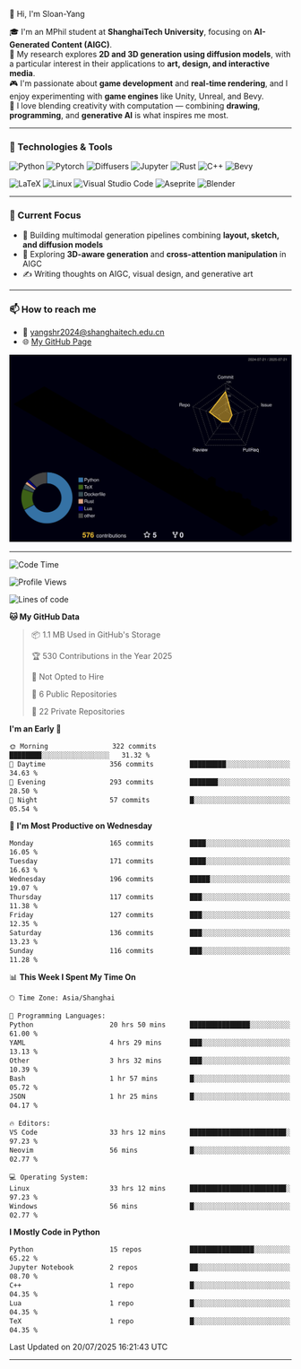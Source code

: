 👋 Hi, I'm Sloan-Yang

🎓 I'm an MPhil student at **ShanghaiTech University**, focusing on **AI-Generated Content (AIGC)**.  
🧠 My research explores **2D and 3D generation using diffusion models**, with a particular interest in their applications to **art, design, and interactive media**.  
🎮 I'm passionate about **game development** and **real-time rendering**, and I enjoy experimenting with **game engines** like Unity, Unreal, and Bevy.  
🎨 I love blending creativity with computation — combining **drawing**, **programming**, and **generative AI** is what inspires me most.

---

### 🧰 Technologies & Tools

![Python](https://img.shields.io/badge/python-%233776AB.svg?style=for-the-badge&logo=python&logoColor=white)
![Pytorch](https://img.shields.io/badge/pytorch-%23EE4C2C.svg?style=for-the-badge&logo=pytorch&logoColor=white)
![Diffusers](https://img.shields.io/badge/diffusers-HuggingFace-yellow?style=for-the-badge&logo=huggingface&logoColor=black)
![Jupyter](https://img.shields.io/badge/Jupyter-%23F37626.svg?style=for-the-badge&logo=Jupyter&logoColor=white)
![Rust](https://img.shields.io/badge/Rust-%23000000.svg?style=for-the-badge&logo=rust&logoColor=white)
![C++](https://img.shields.io/badge/C++-%2300599C.svg?style=for-the-badge&logo=c%2B%2B&logoColor=white)
![Bevy](https://img.shields.io/badge/Bevy-000000.svg?style=for-the-badge&logo=bevy&logoColor=white)

![LaTeX](https://img.shields.io/badge/LaTeX-47A141?style=for-the-badge&logo=latex&logoColor=white)
![Linux](https://img.shields.io/badge/Linux-FCC624?style=for-the-badge&logo=linux&logoColor=black)
![Visual Studio Code](https://img.shields.io/badge/VSCode-0078d7.svg?style=for-the-badge&logo=visual-studio-code&logoColor=white)
![Aseprite](https://img.shields.io/badge/Aseprite-FFFFFF?style=for-the-badge&logo=Aseprite&logoColor=%237D929E)
![Blender](https://img.shields.io/badge/Blender-F5792A?style=for-the-badge&logo=blender&logoColor=white)

---

### 🔭 Current Focus

- 🎨 Building multimodal generation pipelines combining **layout, sketch, and diffusion models**
- 🧪 Exploring **3D-aware generation** and **cross-attention manipulation** in AIGC
- ✍️ Writing thoughts on AIGC, visual design, and generative art

---

### 📫 How to reach me

- 📧 <a href="mailto:yangshr2024@shanghaitech.edu.cn">yangshr2024@shanghaitech.edu.cn</a>
- 🌐 [My GitHub Page](https://sloan-yang.github.io)  



![3D Profile](https://raw.githubusercontent.com/Sloan-Yang/Sloan-Yang/main/profile-3d-contrib/profile-night-rainbow.svg)

---


<!--START_SECTION:waka-->
![Code Time](http://img.shields.io/badge/Code%20Time-388%20hrs%2058%20mins-blue)

![Profile Views](http://img.shields.io/badge/Profile%20Views-4-blue)

![Lines of code](https://img.shields.io/badge/From%20Hello%20World%20I%27ve%20Written-2.1%20million%20lines%20of%20code-blue)

**🐱 My GitHub Data** 

> 📦 1.1 MB Used in GitHub's Storage 
 > 
> 🏆 530 Contributions in the Year 2025
 > 
> 🚫 Not Opted to Hire
 > 
> 📜 6 Public Repositories 
 > 
> 🔑 22 Private Repositories 
 > 
**I'm an Early 🐤** 

```text
🌞 Morning                322 commits         ████████░░░░░░░░░░░░░░░░░   31.32 % 
🌆 Daytime                356 commits         █████████░░░░░░░░░░░░░░░░   34.63 % 
🌃 Evening                293 commits         ███████░░░░░░░░░░░░░░░░░░   28.50 % 
🌙 Night                  57 commits          █░░░░░░░░░░░░░░░░░░░░░░░░   05.54 % 
```
📅 **I'm Most Productive on Wednesday** 

```text
Monday                   165 commits         ████░░░░░░░░░░░░░░░░░░░░░   16.05 % 
Tuesday                  171 commits         ████░░░░░░░░░░░░░░░░░░░░░   16.63 % 
Wednesday                196 commits         █████░░░░░░░░░░░░░░░░░░░░   19.07 % 
Thursday                 117 commits         ███░░░░░░░░░░░░░░░░░░░░░░   11.38 % 
Friday                   127 commits         ███░░░░░░░░░░░░░░░░░░░░░░   12.35 % 
Saturday                 136 commits         ███░░░░░░░░░░░░░░░░░░░░░░   13.23 % 
Sunday                   116 commits         ███░░░░░░░░░░░░░░░░░░░░░░   11.28 % 
```


📊 **This Week I Spent My Time On** 

```text
🕑︎ Time Zone: Asia/Shanghai

💬 Programming Languages: 
Python                   20 hrs 50 mins      ███████████████░░░░░░░░░░   61.00 % 
YAML                     4 hrs 29 mins       ███░░░░░░░░░░░░░░░░░░░░░░   13.13 % 
Other                    3 hrs 32 mins       ███░░░░░░░░░░░░░░░░░░░░░░   10.39 % 
Bash                     1 hr 57 mins        █░░░░░░░░░░░░░░░░░░░░░░░░   05.72 % 
JSON                     1 hr 25 mins        █░░░░░░░░░░░░░░░░░░░░░░░░   04.17 % 

🔥 Editors: 
VS Code                  33 hrs 12 mins      ████████████████████████░   97.23 % 
Neovim                   56 mins             █░░░░░░░░░░░░░░░░░░░░░░░░   02.77 % 

💻 Operating System: 
Linux                    33 hrs 12 mins      ████████████████████████░   97.23 % 
Windows                  56 mins             █░░░░░░░░░░░░░░░░░░░░░░░░   02.77 % 
```

**I Mostly Code in Python** 

```text
Python                   15 repos            ████████████████░░░░░░░░░   65.22 % 
Jupyter Notebook         2 repos             ██░░░░░░░░░░░░░░░░░░░░░░░   08.70 % 
C++                      1 repo              █░░░░░░░░░░░░░░░░░░░░░░░░   04.35 % 
Lua                      1 repo              █░░░░░░░░░░░░░░░░░░░░░░░░   04.35 % 
TeX                      1 repo              █░░░░░░░░░░░░░░░░░░░░░░░░   04.35 % 
```




 Last Updated on 20/07/2025 16:21:43 UTC
<!--END_SECTION:waka-->

---






